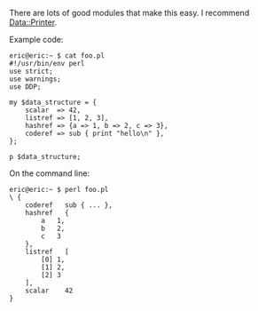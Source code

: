 There are lots of good modules that make this easy. I recommend
[Data::Printer](https://metacpan.org/pod/Data::Printer).

Example code:

    eric@eric:~ $ cat foo.pl 
    #!/usr/bin/env perl
    use strict;
    use warnings;
    use DDP;

    my $data_structure = {
        scalar  => 42,
        listref => [1, 2, 3],
        hashref => {a => 1, b => 2, c => 3},
        coderef => sub { print "hello\n" },
    };

    p $data_structure;

On the command line:

    eric@eric:~ $ perl foo.pl 
    \ {
        coderef   sub { ... },
        hashref   {
            a   1,
            b   2,
            c   3
        },
        listref   [
            [0] 1,
            [1] 2,
            [2] 3
        ],
        scalar    42
    }

